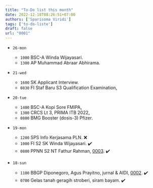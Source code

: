 ```yaml
---
title: "To-Do list this month"
date: 2022-12-18T08:26:51+07:00
authors: ['Sparisoma Viridi']
tags: ['to-do-liste']
draft: false
url: "0001"
---
```


+ `26-mon`
  - `1000` BSC-A Winda Wijayasari.
  + `1300` AP Muhammad Abraar Abhirama.

+ `21-wed`
  - `1600` SK Applicant Interview.
  - `0830` FI Staf Baru S3 Qualification Examination[.](https://docs.google.com/spreadsheets/d/1W5xyrENP8IOQSnGXFz62eLvwdiOn5rN0/edit#gid=353102878)
+ `20-tue`
  - `1400` BSC-A Kopi Sore FMIPA[.](https://bit.ly/KOPISORE20122022)
  - `1300` CRCS Lt 3, PRIMA ITB 2022[.](http://bit.ly/daftar-PRIMAITB-2022)
  - `0800` BMG Booster (dosis-3) Pfizer.
+ `19-mon`
  - `1200` SPS Info Kerjasama PLN. :x:
  - `1000` FI S2 SK Winda Wijayasari. ✔️
  - `0800` PPNN S2 NT Fathur Rahman, [0003](../0003). ✔️
+ `18-sun`
  - `1100` BBGP Diponegoro, Agus Prayitno, jurnal & AIDI, [0002](../0002). ✔️ 
  - `0700` Gelas tanah geragih stroberi, siram bayam. ✔️